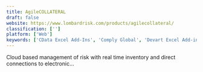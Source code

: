 ```yaml
---
title: AgileCOLLATERAL
draft: false 
website: https://www.lombardrisk.com/products/agilecollateral/
classification: ['']
platform: ['Web']
keywords: ['CData Excel Add-Ins', 'Comply Global', 'Devart Excel Add-ins', 'DiscoverSim', 'Essential Excel Add-In', 'Exsion', 'LogicGate', 'Lumenaut', 'Minitab', 'ModelRisk', 'ProVal', 'Risk Solver', 'RiskAMP', 'SAFE TOOLBOXES', 'SISA Assistant', 'Simple Decision Tree', 'SimulAr', 'TreePlan', 'Yasai']
---
```

Cloud based management of risk with real time inventory and direct connections to electronic...